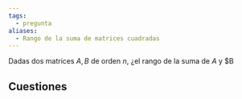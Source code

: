 ```yaml
---
tags:
  - pregunta
aliases:
  - Rango de la suma de matrices cuadradas
---
```

Dadas dos matrices $A,B$ de orden $n$, ¿el rango de la suma de $A$ y $B

## Cuestiones

